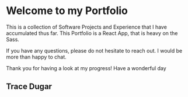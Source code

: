 # Welcome to my Portfolio

This is a collection of Software Projects and Experience that I have accumulated thus far.
This Portfolio is a React App, that is heavy on the Sass.

If you have any questions, please do not hesitate to reach out.  I would be more than happy to chat.

Thank you for having a look at my progress! Have a wonderful day

## Trace Dugar
